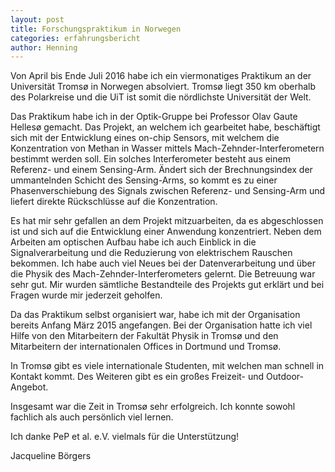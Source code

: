 ```yaml
---
layout: post
title: Forschungspraktikum in Norwegen
categories: erfahrungsbericht
author: Henning
---
```


Von April bis Ende Juli 2016 habe ich ein viermonatiges Praktikum an der Universität Tromsø in Norwegen absolviert. Tromsø liegt 350 km oberhalb des Polarkreise und die UiT ist somit die nördlichste Universität der Welt.

Das Praktikum habe ich in der Optik-Gruppe bei Professor Olav Gaute Hellesø gemacht. Das Projekt, an welchem ich gearbeitet habe, beschäftigt sich mit der Entwicklung eines on-chip Sensors, mit welchem die Konzentration von Methan in Wasser mittels Mach-Zehnder-Interferometern bestimmt werden soll. Ein solches Interferometer besteht aus einem Referenz- und einem Sensing-Arm. Ändert sich der Brechnungsindex der ummantelnden Schicht des Sensing-Arms, so kommt es zu einer Phasenverschiebung des Signals zwischen Referenz- und Sensing-Arm und liefert direkte Rückschlüsse auf die Konzentration.

Es hat mir sehr gefallen an dem Projekt mitzuarbeiten, da es abgeschlossen ist und sich auf die Entwicklung einer Anwendung konzentriert. Neben dem Arbeiten am optischen Aufbau habe ich auch Einblick in die Signalverarbeitung und die Reduzierung von elektrischem Rauschen bekommen. Ich habe auch viel Neues bei der Datenverarbeitung und über die Physik des Mach-Zehnder-Interferometers gelernt. Die Betreuung war sehr gut. Mir wurden sämtliche Bestandteile des Projekts gut erklärt und bei Fragen wurde mir jederzeit geholfen.

Da das Praktikum selbst organisiert war, habe ich mit der Organisation bereits Anfang März 2015 angefangen. Bei der Organisation hatte ich viel Hilfe von den Mitarbeitern der Fakultät Physik in Tromsø und den Mitarbeitern der internationalen Offices in Dortmund und Tromsø.

In Tromsø gibt es viele internationale Studenten, mit welchen man schnell in Kontakt kommt. Des Weiteren gibt es ein großes Freizeit- und Outdoor-Angebot.

Insgesamt war die Zeit in Tromsø sehr erfolgreich. Ich konnte sowohl fachlich als auch persönlich viel lernen.

Ich danke PeP et al. e.V. vielmals für die Unterstützung!

Jacqueline Börgers
